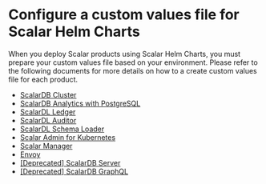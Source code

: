 # Configure a custom values file for Scalar Helm Charts

When you deploy Scalar products using Scalar Helm Charts, you must prepare your custom values file based on your environment. Please refer to the following documents for more details on how to a create custom values file for each product.

* [ScalarDB Cluster](./configure-custom-values-scalardb-cluster.md)
* [ScalarDB Analytics with PostgreSQL](./configure-custom-values-scalardb-analytics-postgresql.md)
* [ScalarDL Ledger](./configure-custom-values-scalardl-ledger.md)
* [ScalarDL Auditor](./configure-custom-values-scalardl-auditor.md)
* [ScalarDL Schema Loader](./configure-custom-values-scalardl-schema-loader.md)
* [Scalar Admin for Kubernetes](./configure-custom-values-scalar-admin-for-kubernetes.md)
* [Scalar Manager](./configure-custom-values-scalar-manager.md)
* [Envoy](./configure-custom-values-envoy.md)
* [[Deprecated] ScalarDB Server](./configure-custom-values-scalardb.md)
* [[Deprecated] ScalarDB GraphQL](./configure-custom-values-scalardb-graphql.md)
